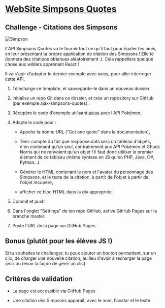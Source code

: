 # [WebSite Simpsons Quotes](https://lgiacalo.github.io/findThePrecious/ajax-simpsons-quotes/)

## Challenge - Citations des Simpsons

![Simpson](https://images.innoveduc.fr/js_parcours/ajax-requests/homer-simpson-woohoo.jpg)

L'API Simpsons Quotes va te fournir tout ce qu'il faut pour épater tes amis, en leur présentant ta propre application de citation des Simpsons ! Elle te donnera des citations obtenues aléatoirement :). Cela rappellera quelque chose aux wilders apprenant React !

Il va s'agir d'adapter le dernier exemple avec axios, pour aller interroger cette API.


1. Télécharge ce template, et sauvegarde-le dans un nouveau dossier.

2. Initialise un repo Git dans ce dossier, et crée un repository sur GitHub (par exemple ajax-simpsons-quotes).

3. Récupère le code d'exemple utilisant [axios](https://github.com/axios/axios#axios) avec l'API Pokémon,

4. Adapte le code pour :
    * Appeler la bonne URL ("Get one quote" dans la documentation),

    * Tenir compte du fait que response.data sera un tableau d'objets, n'en contenant qu'un seul, contrairement aux API Pokémon et Chuck Norris qui ne renvoient qu'un objet ! Il faut donc utiliser le premier élément de ce tableau (même syntaxe en JS qu'en PHP, Java, C#, Python...)

    * Générer le HTML contenant le nom et l'avatar du personnage des Simpsons, et le texte de la citation, à partir de l'objet à partir de l'objet récupéré,

    * afficher ce bloc HTML dans la div appropriée.

5. Commit et push

6. Dans l'onglet "Settings" de ton repo GitHub, active GitHub Pages sur la branche master.

7. Poste l'URL de la page sur GitHub Pages.

## Bonus (plutôt pour les élèves JS !)

Si tu souhaites te challenger, tu peux ajouter un bouton permettant, sur un clic, de charger une nouvelle citation, au lieu d'avoir à recharger la page (voir ou revoir la façon de gérer un clic)


## Critères de validation

* La page est accessible via GitHub Pages

* Une citation des Simpsons apparaît, avec le nom, l'avatar et le texte